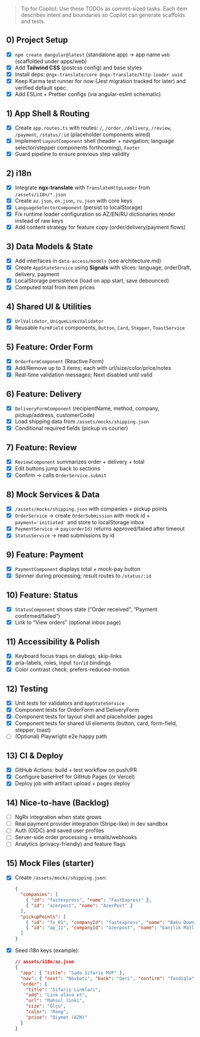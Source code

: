 > Tip for Copilot: Use these TODOs as commit-sized tasks. Each item describes intent and boundaries so Copilot can generate scaffolds and tests.

## 0) Project Setup

- [x] `npm create @angular@latest` (standalone app) → app name `web` (scaffolded under apps/web)
- [x] Add **Tailwind CSS** (postcss config) and base styles
- [x] Install deps: `@ngx-translate/core @ngx-translate/http-loader uuid`
- [x] Keep Karma test runner for now (Jest migration tracked for later) and verified default spec
- [x] Add ESLint + Prettier configs (via angular-eslint schematic)

## 1) App Shell & Routing

- [x] Create `app.routes.ts` with routes: `/`, `/order`, `/delivery`, `/review`, `/payment`, `/status/:id` (placeholder components wired)
- [x] Implement `LayoutComponent` shell (header + navigation; language selector/stepper components forthcoming), `Footer`
- [x] Guard pipeline to ensure previous step validity

## 2) i18n

- [x] Integrate **ngx-translate** with `TranslateHttpLoader` from `/assets/i18n/*.json`
- [x] Create `az.json`, `en.json`, `ru.json` with core keys
- [x] `LanguageSelectorComponent` (persist to localStorage)
- [x] Fix runtime loader configuration so AZ/EN/RU dictionaries render instead of raw keys
- [x] Add content strategy for feature copy (order/delivery/payment flows)

## 3) Data Models & State

- [x] Add interfaces in `data-access/models` (see architecture.md)
- [x] Create `AppStateService` using **Signals** with slices: language, orderDraft, delivery, payment
- [x] LocalStorage persistence (load on app start, save debounced)
- [x] Computed total from item prices

## 4) Shared UI & Utilities

- [x] `UrlValidator`, `UniqueLinksValidator`
- [x] Reusable `FormField` components, `Button`, `Card`, `Stepper`, `ToastService`

## 5) Feature: Order Form

- [x] `OrderFormComponent` (Reactive Form)
- [x] Add/Remove up to 3 items; each with url/size/color/price/notes
- [x] Real-time validation messages; Next disabled until valid

## 6) Feature: Delivery

- [x] `DeliveryFormComponent` (recipientName, method, company, pickup/address, customerCode)
- [x] Load shipping data from `/assets/mocks/shipping.json`
- [x] Conditional required fields (pickup vs courier)

## 7) Feature: Review

- [x] `ReviewComponent` summarizes order + delivery + total
- [x] Edit buttons jump back to sections
- [x] Confirm → calls `OrderService.submit`

## 8) Mock Services & Data

- [x] `/assets/mocks/shipping.json` with companies + pickup points
- [x] `OrderService` → create `OrderSubmission` with mock id + `payment='initiated'` and store to localStorage inbox
- [x] `PaymentService` → `pay(orderId)` returns approved/failed after timeout
- [x] `StatusService` → read submissions by id

## 9) Feature: Payment

- [x] `PaymentComponent` displays total + mock-pay button
- [x] Spinner during processing; result routes to `/status/:id`

## 10) Feature: Status

- [x] `StatusComponent` shows state (“Order received”, “Payment confirmed/failed”)
- [x] Link to “View orders” (optional inbox page)

## 11) Accessibility & Polish

- [x] Keyboard focus traps on dialogs; skip-links
- [x] aria-labels, roles, input `for`/`id` bindings
- [x] Color contrast check; prefers-reduced-motion

## 12) Testing

- [x] Unit tests for validators and `AppStateService`
- [x] Component tests for OrderForm and DeliveryForm
- [x] Component tests for layout shell and placeholder pages
- [x] Component tests for shared UI elements (button, card, form-field, stepper, toast)
- [ ] (Optional) Playwright e2e happy path

## 13) CI & Deploy

- [x] GitHub Actions: build + test workflow on push/PR
- [x] Configure baseHref for GitHub Pages (or Vercel)
- [x] Deploy job with artifact upload + pages deploy

## 14) Nice-to-have (Backlog)

- [ ] NgRx integration when state grows
- [ ] Real payment provider integration (Stripe-like) in dev sandbox
- [ ] Auth (OIDC) and saved user profiles
- [ ] Server-side order processing + emails/webhooks
- [ ] Analytics (privacy-friendly) and feature flags

## 15) Mock Files (starter)

- [x] Create `/assets/mocks/shipping.json`:

  ```json
  {
    "companies": [
      { "id": "fastexpress", "name": "FastExpress" },
      { "id": "azerpost", "name": "AzerPost" }
    ],
    "pickupPoints": [
      { "id": "fx_01", "companyId": "fastexpress", "name": "Baku Downtown" },
      { "id": "ap_11", "companyId": "azerpost", "name": "Ganjlik Mall" }
    ]
  }
  ```

- [x] Seed i18n keys (example):

  ```json
  // assets/i18n/az.json
  {
    "app": { "title": "Sadə Sifariş MVP" },
    "nav": { "next": "Növbəti", "back": "Geri", "confirm": "Təsdiqlə" },
    "order": {
      "title": "Sifariş Linkləri",
      "add": "Link əlavə et",
      "url": "Məhsul linki",
      "size": "Ölçü",
      "color": "Rəng",
      "price": "Qiymət (AZN)"
    }
  }
  ```